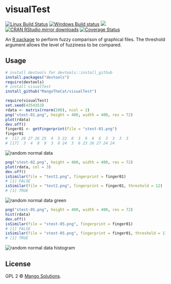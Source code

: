 
# visualTest

[![Linux Build Status](https://travis-ci.org/MangoTheCat/visualTest.svg?branch=master)](https://travis-ci.org/MangoTheCat/visualTest)
[![Windows Build status](https://ci.appveyor.com/api/projects/status/github/MangoTheCat/visualTest?svg=true)](https://ci.appveyor.com/project/gaborcsardi/visualTest)
[![](http://www.r-pkg.org/badges/version/visualTest)](http://www.r-pkg.org/pkg/visualTest)
[![CRAN RStudio mirror downloads](http://cranlogs.r-pkg.org/badges/visualTest)](http://www.r-pkg.org/pkg/visualTest)
[![Coverage Status](https://img.shields.io/codecov/c/github/MangoTheCat/visualTest/master.svg)](https://codecov.io/github/MangoTheCat/visualTest?branch=master)

An [R package](http://www.r-project.org/) to perform fuzzy comparison
of graphical files. The threshold argument allows the level of fuzziness
to be compared.

## Usage


```R
# install devtools for devtools::install_github
install.packages("devtools")
require(devtools)
# install visualTest
install_github("MangoTheCat/visualTest")
```

```R
require(visualTest)
set.seed(4354353)
rdata <- matrix(rnorm(200), ncol = 2)
png("stest-01.png", height = 400, width = 400, res = 72)
plot(rdata)
dev.off()
finger01 <- getFingerprint(file = "stest-01.png")
finger01
#  [1] 26 27 26 25  4  5 22  8  3  9  6  6  3  3  3  3
# [17]  3  4  8  9  3  6 24  3  6 23 26 27 24 24
```

![random normal data](https://raw.githubusercontent.com/MangoTheCat/visualTest/master/inst/compare/stest-01.png "plot(rdata)")

```R
png("stest-02.png", height = 400, width = 400, res = 72)
plot(rdata, col = 3)
dev.off()
isSimilar(file = "test2.png", fingerprint = finger01)
# [1] FALSE
isSimilar(file = "test2.png", fingerprint = finger01, threshold = 12)
# [1] TRUE
```

![random normal data green](https://raw.githubusercontent.com/MangoTheCat/visualTest/master/inst/compare/stest-02.png "plot(rdata, col = 3)")

```R
png("stest-05.png", height = 400, width = 400, res = 72)
hist(rdata)
dev.off()
isSimilar(file = "stest-05.png", fingerprint = finger01)
# [1] FALSE
isSimilar(file = "stest-05.png", fingerprint = finger01, threshold = 17)
# [1] TRUE
```

![random normal data histogram](https://raw.githubusercontent.com/MangoTheCat/visualTest/master/inst/compare/stest-05.png "hist(rdata)")
 
## License

GPL 2 © [Mango Solutions](https://github.com/mangothecat).
